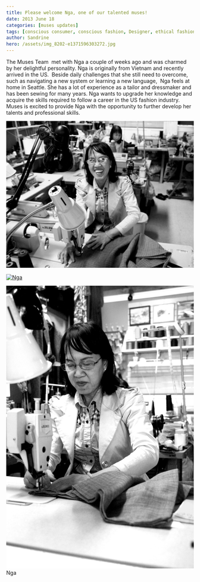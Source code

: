 ```yaml
---
title: Please welcome Nga, one of our talented muses!
date: 2013 June 18
categories: [muses updates]
tags: [conscious consumer, conscious fashion, Designer, ethical fashion, Fashion, Seattle, Sewing, slow fashion, social cause, Vietnam, Washington state]
author: Sandrine
hero: /assets/img_8202-e1371596303272.jpg
---
```

The Muses Team  met with Nga a couple of weeks ago and was charmed by her delightful personality. Nga is originally from Vietnam and recently arrived in the US.  Beside daily challenges that she still need to overcome, such as navigating a new system or learning a new language,  Nga feels at home in Seattle. She has a lot of experience as a tailor and dressmaker and has been sewing for many years. Nga wants to upgrade her knowledge and acquire the skills required to follow a career in the US fashion industry. Muses is excited to provide Nga with the opportunity to further develop her talents and professional skills.

[![Nga](/assets/img_8186.jpg?w=470)](http://musesseattle.files.wordpress.com/2013/06/img_8186.jpg)

[![Nga](/assets/img_8202.jpg?w=470 "Nga")](http://musesseattle.files.wordpress.com/2013/06/img_8202.jpg)

[![Nga](/assets/img_8193.jpg?w=470)](http://musesseattle.files.wordpress.com/2013/06/img_8193.jpg)Nga